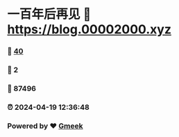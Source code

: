 # 一百年后再见 :link: https://blog.00002000.xyz 
### :page_facing_up: [40](https://blog.00002000.xyz/tag.html) 
### :speech_balloon: 2 
### :hibiscus: 87496 
### :alarm_clock: 2024-04-19 12:36:48 
### Powered by :heart: [Gmeek](https://github.com/Meekdai/Gmeek)
